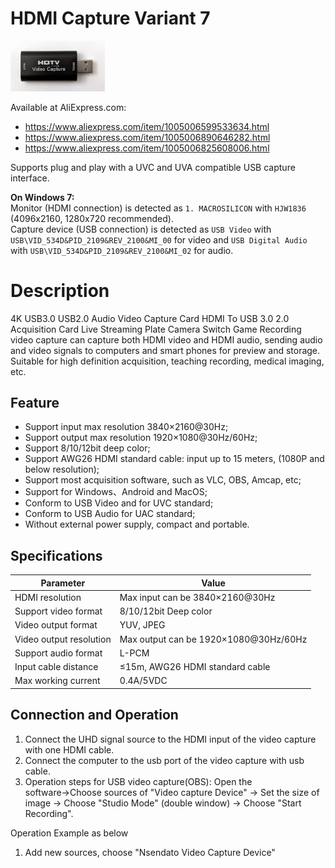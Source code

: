 HDMI Capture Variant 7
======================

<img src="hdmi-cap7.jpg" width="30%" height="30%">

Available at AliExpress.com:
* https://www.aliexpress.com/item/1005006599533634.html
* https://www.aliexpress.com/item/1005006890646282.html
* https://www.aliexpress.com/item/1005006825608006.html

Supports plug and play with a UVC and UVA compatible USB capture interface.

**On Windows 7:**  
Monitor (HDMI connection) is detected as `1. MACROSILICON` with `HJW1836` (4096x2160, 1280x720 recommended).  
Capture device (USB connection) is detected as `USB Video` with `USB\VID_534D&PID_2109&REV_2100&MI_00` for video and `USB Digital Audio` with `USB\VID_534D&PID_2109&REV_2100&MI_02` for audio.

Description
===========

4K USB3.0 USB2.0 Audio Video Capture Card HDMI To USB 3.0 2.0 Acquisition
Card Live Streaming Plate Camera Switch Game Recording video capture can
capture both HDMI video and HDMI audio, sending audio and video signals to
computers and smart phones for preview and storage. Suitable for high
definition acquisition, teaching recording, medical imaging, etc.

Feature
-------

* Support input max resolution 3840×2160@30Hz;
* Support output max resolution 1920×1080@30Hz/60Hz;
* Support 8/10/12bit deep color;
* Support AWG26 HDMI standard cable: input up to 15 meters, (1080P and below resolution);
* Support most acquisition software, such as VLC, OBS, Amcap, etc;
* Support for Windows、Android and MacOS;
* Conform to USB Video and for UVC standard;
* Conform to USB Audio for UAC standard;
* Without external power supply, compact and portable.

Specifications
--------------

|Parameter                   | Value
|----------------------------|-----------------------------------------------------
|HDMI resolution             |Max input can be 3840×2160@30Hz
|Support video format        |8/10/12bit Deep color
|Video output format         |YUV, JPEG
|Video output resolution     |Max output can be 1920×1080@30Hz/60Hz
|Support audio format        |L-PCM
|Input cable distance        |≤15m, AWG26 HDMI standard cable
|Max working current         |0.4A/5VDC


Connection and Operation
------------------------

1. Connect the UHD signal source to the HDMI input of the video capture with one HDMI cable.
2. Connect the computer to the usb port of the video capture with usb cable.
3. Operation steps for USB video capture(OBS): Open the software→Choose sources of
   "Video capture Device" → Set the size of image → Choose "Studio Mode" (double window) → Choose "Start Recording".

Operation Example as below
1. Add new sources, choose "Nsendato Video Capture Device"
